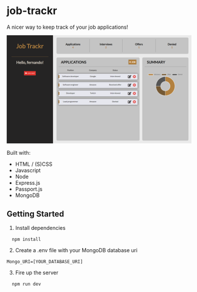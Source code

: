 # job-trackr

A nicer way to keep track of your job applications!

![JobTrackr](https://raw.githubusercontent.com/fernandoxmartin/react-portfolio/master/src/images/1a.png)


Built with: 
- HTML / (S)CSS
- Javascript
- Node
- Express.js
- Passport.js
- MongoDB



## Getting Started
1. Install dependencies

```
  npm install
```

2. Create a .env file with your MongoDB database uri

```
Mongo_URI=[YOUR_DATABASE_URI]
```

3. Fire up the server

```
  npm run dev
```
